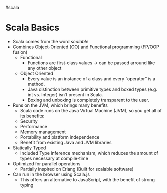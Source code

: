 #scala 

# Scala Basics

* Scala comes from the word *scalable*
* Combines Object-Oriented (OO) and Functional programming (FP/OOP fusion)
	* Functional
		* Functions are first-class values -> can be passed arround like any other object
	* Object Oriented
		* Every value is an instance of a class and every “operator” is a method.
		* Java distinction between primitive types and boxed types (e.g. int vs. Integer) isn’t present in Scala.
		* Boxing and unboxing is completely transparent to the user.
* Runs on the JVM, which brings many benefits
	* Scala code runs on the Java Virtual Machine (JVM), so you get all of its benefits:
	* Security
	* Performance
	* Memory management
	* Portability and platform independence
	* Benefit from existing Java and JVM libraries
* Statically Typed
	* Included Type inference mechanism, which reduces the amount of types necessary at compile-time
* Optimized for parallel operations
	* Partially inspired on Erlang (Built for scalable software)
* Can run in the browser using Scala.js
	* This offers an alternative to JavaScript, with the benefit of strong typing

